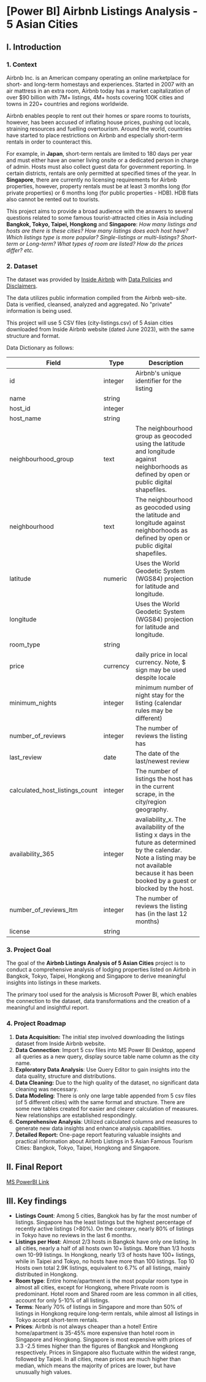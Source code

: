 # [Power BI] Airbnb Listings Analysis - 5 Asian Cities

## I. Introduction

### 1. Context

Airbnb Inc. is an American company operating an online marketplace for short- and long-term homestays and experiences. Started in 2007 with an air mattress in an extra room, Airbnb today has a market capitalization of over $90 billion with 7M+ listings, 4M+ hosts covering 100K cities and towns in 220+ countries and regions worldwide. 

Airbnb enables people to rent out their homes or spare rooms to tourists, however, has been accused of inflating house prices, pushing out locals, straining resources and fuelling overtourism. Around the world, countries have started to place restrictions on Airbnb and especially short-term rentals in order to counteract this.

For example, in **Japan**, short-term rentals are limited to 180 days per year and must either have an owner living onsite or a dedicated person in charge of admin. Hosts must also collect guest data for government reporting. In certain districts, rentals are only permitted at specified times of the year. In **Singapore**, there are currently no licensing requirements for Airbnb properties, however, property rentals must be at least 3 months long (for private properties) or 6 months long (for public properties - HDB). HDB flats also cannot be rented out to tourists.

This project aims to provide a broad audience with the answers to several questions related to some famous tourist-attracted cities in Asia including **Bangkok, Tokyo, Taipei, Hongkong** and **Singapore**: *How many listings and hosts are there is these cities? How many listings does each host have? Which listings type is more popular? Single-listings or multi-listings? Short-term or Long-term? What types of room are listed? How do the prices differ? etc.*

### 2. Dataset

The dataset was provided by [Inside Airbnb](http://insideairbnb.com/get-the-data) with [Data Policies](http://insideairbnb.com/data-policies/) and [Disclaimers](http://insideairbnb.com/data-assumptions/).

The data utilizes public information compiled from the Airbnb web-site. Data is verified, cleansed, analyzed and aggregated.
No "private" information is being used. 

This project will use 5 CSV files (city-listings.csv) of 5 Asian cities downloaded from Inside Airbnb website (dated June 2023), with the same structure and format. 

Data Dictionary as follows:

| Field                          | Type     | Description                                                                                                                                                                                           |
|--------------------------------|----------|-------------------------------------------------------------------------------------------------------------------------------------------------------------------------------------------------------|
| id                             | integer  | Airbnb's unique identifier for the listing                                                                                                                                                            |
| name                           | string   |                                                                                                                                                                                                       |
| host_id                        | integer  |                                                                                                                                                                                                       |
| host_name                      | string   |                                                                                                                                                                                                       |
| neighbourhood_group            | text     | The neighbourhood group as geocoded using the latitude and longitude against neighborhoods as defined by open or public digital shapefiles.                                                           |
| neighbourhood                  | text     | The neighbourhood as geocoded using the latitude and longitude against neighborhoods as defined by open or public digital shapefiles.                                                                 |
| latitude                       | numeric  | Uses the World Geodetic System (WGS84) projection for latitude and longitude.                                                                                                                         |
| longitude                      |          | Uses the World Geodetic System (WGS84) projection for latitude and longitude.                                                                                                                         |
| room_type                      | string   |                                                                                                                                                                                                       |
| price                          | currency | daily price in local currency. Note, $ sign may be used despite locale                                                                                                                                |
| minimum_nights                 | integer  | minimum number of night stay for the listing (calendar rules may be different)                                                                                                                        |
| number_of_reviews              | integer  | The number of reviews the listing has                                                                                                                                                                 |
| last_review                    | date     | The date of the last/newest review                                                                                                                                                                    |
| calculated_host_listings_count | integer  | The number of listings the host has in the current scrape, in the city/region geography.                                                                                                              |
| availability_365               | integer  | avaliability_x. The availability of the listing x days in the future as determined by the calendar. Note a listing may be not available because it has been booked by a guest or blocked by the host. |
| number_of_reviews_ltm          | integer  | The number of reviews the listing has (in the last 12 months)                                                                                                                                         |
| license                        | string   |                                                                                                                                                                                                       |

### 3. Project Goal

The goal of the **Airbnb Listings Analysis of 5 Asian Cities** project is to conduct a comprehensive analysis of lodging properties listed on Airbnb in Bangkok, Tokyo, Taipei, Hongkong and Singapore to derive meaningful insights into listings in these markets.

The primary tool used for the analysis is Microsoft Power BI, which enables the connection to the dataset, data transformations and the creation of a meaningful and insightful report.


### 4. Project Roadmap

1. **Data Acquisition:** The initial step involved downloading the listings dataset from Inside Airbnb website.
2. **Data Connection**: Import 5 csv files into MS Power BI Desktop, append all queries as a new query, display source table name column as the city name.
3. **Exploratory Data Analysis**: Use Query Editor to gain insights into the data quality, structure and distributions.
4. **Data Cleaning:** Due to the high quality of the dataset, no significant data cleaning was necessary.
5. **Data Modeling**: There is only one large table appended from 5 csv files (of 5 different cities) with the same format and structure. There are some new tables created for easier and clearer calculation of measures. New relationships are established respondingly.
6. **Comprehensive Analysis**: Utilized calculated columns and measures to generate new data insights and enhance analysis capabilities.
7. **Detailed Report:** One-page report featuring valuable insights and practical information about Airbnb Listings in 5 Asian Famous Tourism Cities: Bangkok, Tokyo, Taipei, Hongkong and Singapore.


## II. Final Report

[MS PowerBI Link](https://app.powerbi.com/reportEmbed?reportId=7314c2cf-27de-4286-91c5-e5706b673c60&autoAuth=true&ctid=bc30914a-fec6-4dd0-adc0-5845114e6713)

## III. Key findings

- **Listings Count**: Among 5 cities, Bangkok has by far the most number of listings. Singapore has the least listings but the highest percentage of recently active listings (>80%). On the contrary, nearly 80% of listings in Tokyo have no reviews in the last 6 months.
- **Listings per Host**: Almost 2/3 hosts in Bangkok have only one listing. In all cities, nearly a half of all hosts own 10+ listings. More than 1/3 hosts own 10-99 listings. In Hongkong, nearly 1/3 of hosts have 100+ listings, while in Taipei and Tokyo, no hosts have more than 100 listings. Top 10 Hosts own total 2.9K listings, equivalent to 6.7% of all listings, mainly distributed in Hongkong.
- **Room type**: Entire home/apartment is the most popular room type in almost all cities, except for Hongkong, where Private room is predominant. Hotel room and Shared room are less common in all cities, account for only 5-10% of all listings. 
- **Terms**: Nearly 70% of listings in Singapore and more than 50% of listings in Hongkong require long-term rentals, while almost all listings in Tokyo accept short-term rentals.
- **Prices**: Airbnb is not always cheaper than a hotel! Entire home/apartment is 35-45% more expensive than hotel room in Singapore and Hongkong. Singapore is most expensive with prices of 3.3 -2.5 times higher than the figures of Bangkok and Hongkong respectively. Prices in Singapore also fluctuate within the widest range, followed by Taipei. In all cities, mean prices are much higher than median, which means the majority of prices are lower, but have unusually high values.
